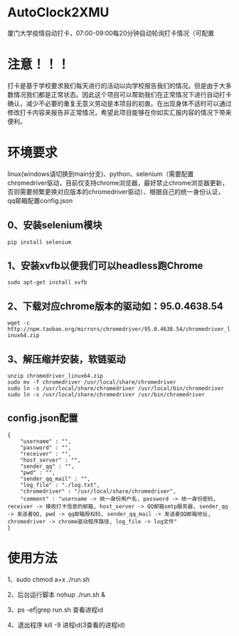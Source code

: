 # AutoClock2XMU
厦门大学疫情自动打卡，07:00-09:00每20分钟自动轮询打卡情况（可配置

# 注意！！！
打卡是基于学校要求我们每天进行的活动以向学校报告我们的情况。但是由于大多数情况我们都是正常状态。因此这个项目可以帮助我们在正常情况下进行自动打卡确认，减少不必要的重复无意义劳动是本项目的初衷。在出现身体不适时可以通过修改打卡内容来报告非正常情况，希望此项目能够在你如实汇报内容的情况下带来便利。

# 环境要求
linux(windows请切换到main分支)、python、selenium（需要配置chromedriver驱动，目前仅支持chrome浏览器，最好禁止chrome浏览器更新，否则需要频繁更换对应版本的chromedriver驱动）、根据自己的统一身份认证，qq邮箱配置config.json

## 0、安装selenium模块
```pip install selenium```
## 1、安装xvfb以便我们可以headless跑Chrome
```sudo apt-get install xvfb```
## 2、下载对应chrome版本的驱动如：95.0.4638.54
```wget -c http://npm.taobao.org/mirrors/chromedriver/95.0.4638.54/chromedriver_linux64.zip```
## 3、解压缩并安装，软链驱动
```
unzip chromedriver_linux64.zip
sudo mv -f chromedriver /usr/local/share/chromedriver
sudo ln -s /usr/local/share/chromedriver /usr/local/bin/chromedriver
sudo ln -s /usr/local/share/chromedriver /usr/bin/chromedriver

```
## config.json配置
```
{
    "username" : "", 
    "password" : "", 
    "receiver" : "", 
    "host_server" : "",  
    "sender_qq" : "",  
    "pwd" : "",  
    "sender_qq_mail" : "",
    "log_file" : "./log.txt",
    "chromedriver" : "/usr/local/share/chromedriver",
    "comment" : "username -> 统一身份用户名, password -> 统一身份密码, receiver -> 接收打卡信息的邮箱, host_server -> QQ邮箱smtp服务器, sender_qq -> 发送者QQ, pwd -> qq邮箱授权码, sender_qq_mail -> 发送者QQ邮箱地址, chromedriver -> chrome驱动程序路径, log_file -> log文件"
}
```

# 使用方法
1、sudo chmod a+x ./run.sh

2、后台运行脚本 nohup ./run.sh &

3、ps -ef|grep run.sh 查看进程id

4、退出程序 kill -9 进程id(3查看的进程id)
